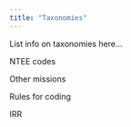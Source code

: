 ```yaml
---
title: "Taxonomies"
---
```


List info on taxonomies here...

NTEE codes

Other missions

Rules for coding

IRR
